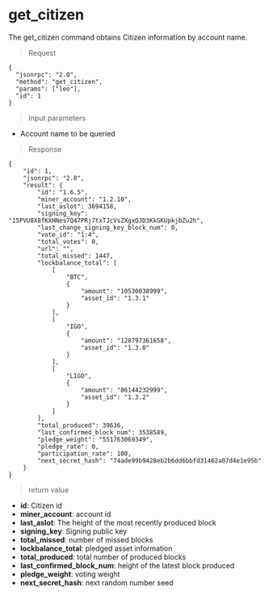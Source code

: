 # get_citizen

The get_citizen command obtains Citizen information by account name.

> Request
```
{
  "jsonrpc": "2.0",
  "method": "get_citizen",
  "params": ["leo"],
  "id": 1
}
```

> Input parameters

* Account name to be queried

>Response

```
{
    "id": 1,
    "jsonrpc": "2.0",
    "result": {
        "id": "1.6.5",
        "miner_account": "1.2.10",
        "last_aslot": 3694158,
        "signing_key": "15PVU8X8fKXHNes7Q47PRj7txTJcVsZXgxQJD3KkGKUpkjbZu2h",
        "last_change_signing_key_block_num": 0,
        "vote_id": "1:4",
        "total_votes": 0,
        "url": "",
        "total_missed": 1447,
        "lockbalance_total": [
            [
                "BTC",
                {
                    "amount": "10530038999",
                    "asset_id": "1.3.1"
                }
            ],
            [
                "IGO",
                {
                    "amount": "128797361658",
                    "asset_id": "1.3.0"
                }
            ],
            [
                "LIGO",
                {
                    "amount": "86144232999",
                    "asset_id": "1.3.2"
                }
            ]
        ],
        "total_produced": 39636,
        "last_confirmed_block_num": 3538589,
        "pledge_weight": "551763069349",
        "pledge_rate": 0,
        "participation_rate": 100,
        "next_secret_hash": "74ade99b9428eb2b6dd6bbfd31462a07d4e1e95b"
    }
}
```

> return value

- **id**: Citizen id
- **miner_account**: account id
- **last_aslot**: The height of the most recently produced block
- **signing_key**: Signing public key
- **total_missed**: number of missed blocks
- **lockbalance_total**: pledged asset information
- **total_produced**: total number of produced blocks
- **last_confirmed_block_num**: height of the latest block produced
- **pledge_weight**: voting weight
- **next_secret_hash**: next random number seed